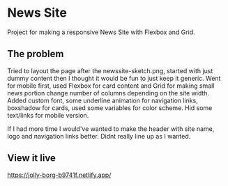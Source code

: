 # News Site

Project for making a responsive News Site with Flexbox and Grid.

## The problem

Tried to layout the page after the newssite-sketch.png, started with just dummy content then I thought it would be fun to just keep it generic.
Went for mobile first, used Flexbox for card content and Grid for making small news portion change number of columns depending on the site width. Added custom font, some underline animation for navigation links, boxshadow for cards, used some variables for color scheme. Hid some text/links for mobile version.

If I had more time I would've wanted to make the header with site name, logo and navigation links better. Didnt really line up as I wanted.

## View it live

https://jolly-borg-b9741f.netlify.app/
